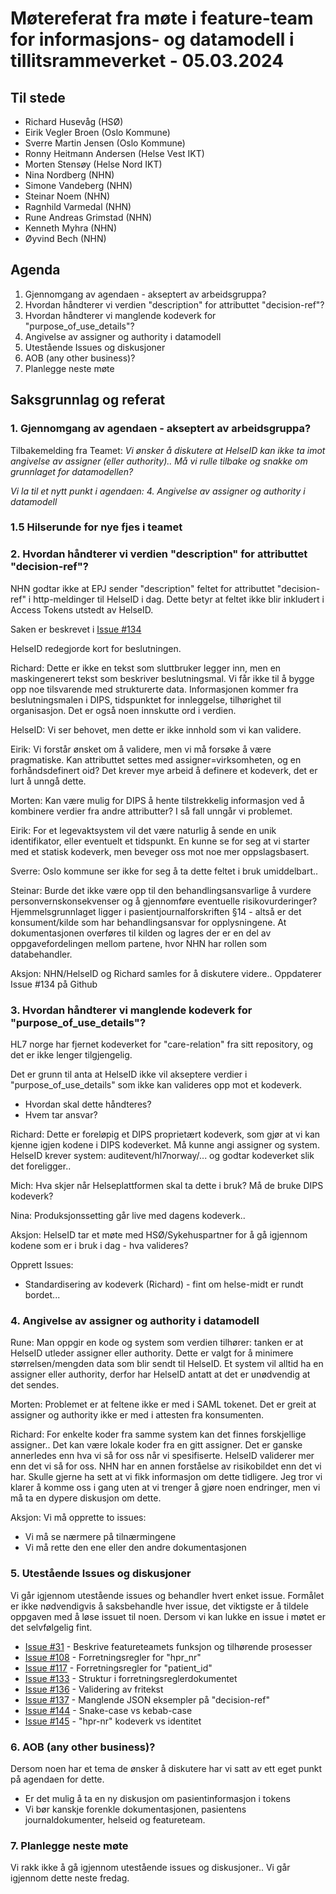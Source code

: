 # Møtereferat fra møte i feature-team for informasjons- og datamodell i tillitsrammeverket - 05.03.2024

## Til stede
- Richard Husevåg (HSØ)
- Eirik Vegler Broen (Oslo Kommune)
- Sverre Martin Jensen (Oslo Kommune)
- Ronny Heitmann Andersen (Helse Vest IKT)
- Morten Stensøy (Helse Nord IKT)
- Nina Nordberg (NHN)
- Simone Vandeberg (NHN)
- Steinar Noem (NHN)
- Ragnhild Varmedal (NHN)
- Rune Andreas Grimstad (NHN)
- Kenneth Myhra (NHN)
- Øyvind Bech (NHN)

## Agenda
1. Gjennomgang av agendaen - akseptert av arbeidsgruppa?
2. Hvordan håndterer vi verdien "description" for attributtet "decision-ref"?
3. Hvordan håndterer vi manglende kodeverk for "purpose_of_use_details"?
4. Angivelse av assigner og authority i datamodell
4. Utestående Issues og diskusjoner
5. AOB (any other business)?
6. Planlegge neste møte

## Saksgrunnlag og referat

### 1. Gjennomgang av agendaen - akseptert av arbeidsgruppa?

Tilbakemelding fra Teamet: 
*Vi ønsker å diskutere at HelseID kan ikke ta imot angivelse av assigner (eller authority)..
Må vi rulle tilbake og snakke om grunnlaget for datamodellen?*

_Vi la til et nytt punkt i agendaen: 4. Angivelse av assigner og authority i datamodell_

### 1.5 Hilserunde for nye fjes i teamet

### 2. Hvordan håndterer vi verdien "description" for attributtet "decision-ref"?
NHN godtar ikke at EPJ sender "description" feltet for attributtet "decision-ref" i http-meldinger til HelseID i dag. Dette betyr at feltet ikke blir inkludert i Access Tokens utstedt av HelseID.

Saken er beskrevet i [Issue #134](https://github.com/NorskHelsenett/Tillitsrammeverk/issues/134)

HelseID redegjorde kort for beslutningen.

Richard: 
Dette er ikke en tekst som sluttbruker legger inn, men en maskingenerert tekst som beskriver beslutningsmal. Vi får ikke til å bygge opp noe tilsvarende med strukturerte data. Informasjonen kommer fra beslutningsmalen i DIPS, tidspunktet for innleggelse, tilhørighet til organisasjon. Det er også noen innskutte ord i verdien.

HelseID: 
Vi ser behovet, men dette er ikke innhold som vi kan validere.

Eirik: 
Vi forstår ønsket om å validere, men vi må forsøke å være pragmatiske. Kan attributtet settes med assigner=virksomheten, og en forhåndsdefinert oid? Det krever mye arbeid å definere et kodeverk, det er lurt å unngå dette.

Morten:
Kan være mulig for DIPS å hente tilstrekkelig informasjon ved å kombinere verdier fra andre attributter? I så fall unngår vi problemet.

Eirik:
For et legevaktsystem vil det være naturlig å sende en unik identifikator, eller eventuelt et tidspunkt. En kunne se for seg at vi starter med et statisk kodeverk, men beveger oss mot noe mer oppslagsbasert.

Sverre: 
Oslo kommune ser ikke for seg å ta dette feltet i bruk umiddelbart..

Steinar:
Burde det ikke være opp til den behandlingsansvarlige å vurdere personvernskonsekvenser og å gjennomføre eventuelle risikovurderinger? Hjemmelsgrunnlaget ligger i pasientjournalforskriften §14 - altså er det konsument/kilde som har behandlingsansvar for opplysningene. At dokumentasjonen overføres til kilden og lagres der er en del av oppgavefordelingen mellom partene, hvor NHN har rollen som databehandler.

Aksjon:
NHN/HelseID og Richard samles for å diskutere videre..
Oppdaterer Issue #134 på Github

### 3. Hvordan håndterer vi manglende kodeverk for "purpose_of_use_details"?
HL7 norge har fjernet kodeverket for "care-relation" fra sitt repository, og det er ikke lenger tilgjengelig.

Det er grunn til anta at HelseID ikke vil akseptere verdier i "purpose_of_use_details" som ikke kan valideres opp mot et kodeverk.

* Hvordan skal dette håndteres? 
* Hvem tar ansvar?

Richard: 
Dette er foreløpig et DIPS proprietært kodeverk, som gjør at vi kan kjenne igjen kodene i DIPS kodeverket.
Må kunne angi assigner og system. HelseID krever system: auditevent/hl7norway/... og godtar kodeverket slik det foreligger..


Mich:
Hva skjer når Helseplattformen skal ta dette i bruk? Må de bruke DIPS kodeverk?

Nina:
Produksjonssetting går live med dagens kodeverk.. 

Aksjon:
HelseID tar et møte med HSØ/Sykehuspartner for å gå igjennom kodene som er i bruk i dag - hva valideres?

Opprett Issues: 
* Standardisering av kodeverk (Richard) - fint om helse-midt er rundt bordet...

### 4. Angivelse av assigner og authority i datamodell

Rune:
Man oppgir en kode og system som verdien tilhører: tanken er at HelseID utleder assigner eller authority.
Dette er valgt for å minimere størrelsen/mengden data som blir sendt til HelseID.
Et system vil alltid ha en assigner eller authority, derfor har HelseID antatt at det er unødvendig at det sendes.

Morten:
Problemet er at feltene ikke er med i SAML tokenet. Det er greit at assigner og authority ikke er med i attesten fra konsumenten.

Richard:
For enkelte koder fra samme system kan det finnes forskjellige assigner.. Det kan være lokale koder fra en gitt assigner.
Det er ganske annerledes enn hva vi så for oss når vi spesifiserte. HelseID validerer mer enn det vi så for oss. NHN har en annen forståelse av risikobildet enn det vi har. Skulle gjerne ha sett at vi fikk informasjon om dette tidligere.
Jeg tror vi klarer å komme oss i gang uten at vi trenger å gjøre noen endringer, men vi må ta en dypere diskusjon om dette.

Aksjon:
Vi må opprette to issues:
* Vi må se nærmere på tilnærmingene
* Vi må rette den ene eller den andre dokumentasjonen

### 5. Utestående Issues og diskusjoner

Vi går igjennom utestående issues og behandler hvert enket issue.
Formålet er ikke nødvendigvis å saksbehandle hver issue, det viktigste er å tildele oppgaven med å løse issuet til noen.
Dersom vi kan lukke en issue i møtet er det selvfølgelig fint. 

* [Issue #31](https://github.com/NorskHelsenett/Tillitsrammeverk/issues/31) - Beskrive featureteamets funksjon og tilhørende prosesser
* [Issue #108](https://github.com/NorskHelsenett/Tillitsrammeverk/issues/108) - Forretningsregler for "hpr_nr"
* [Issue #117](https://github.com/NorskHelsenett/Tillitsrammeverk/issues/117) - Forretningsregler for "patient_id"
* [Issue #133](https://github.com/NorskHelsenett/Tillitsrammeverk/issues/133) - Struktur i forretningsreglerdokumentet
* [Issue #136](https://github.com/NorskHelsenett/Tillitsrammeverk/issues/136) - Validering av fritekst
* [Issue #137](https://github.com/NorskHelsenett/Tillitsrammeverk/issues/137) - Manglende JSON eksempler på "decision-ref"
* [Issue #144](https://github.com/NorskHelsenett/Tillitsrammeverk/issues/144) - Snake-case vs kebab-case
* [Issue #145](https://github.com/NorskHelsenett/Tillitsrammeverk/issues/145) - "hpr-nr" kodeverk vs identitet

### 6. AOB (any other business)?
Dersom noen har et tema de ønsker å diskutere har vi satt av ett eget punkt på agendaen for dette.
* Er det mulig å ta en ny diskusjon om pasientinformasjon i tokens
* Vi bør kanskje forenkle dokumentasjonen, pasientens journaldokumenter, helseid og featureteam.

### 7. Planlegge neste møte
Vi rakk ikke å gå igjennom utestående issues og diskusjoner.. Vi går igjennom dette neste fredag.
